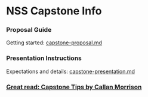 # NSS Capstone Info

### Proposal Guide
  Getting started: <a href="capstone-proposal.md">capstone-proposal.md</a>
### Presentation Instructions
  Expectations and details: <a href="capstone-presentation.md">capstone-presentation.md</a>

### <a href="https://docs.google.com/document/d/1QNOeCBsw4tMSl-5xp1nF65Z8Ot0FqZBrJYXu_Nsa_Uc/edit?usp=sharing">Great read: Capstone Tips by Callan Morrison</a>
